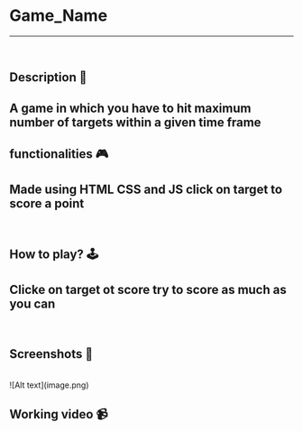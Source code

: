 # **Game_Name** 

---

<br>

## **Description 📃**
A game in which you have to hit maximum number of targets within a given time frame
- 

## **functionalities 🎮**
Made using HTML CSS and JS click on target to score a point
- 
<br>

## **How to play? 🕹️**
Clicke on target ot score try to score as much as you can
- 

<br>

## **Screenshots 📸**

<br>
![Alt text](image.png)
<br>

## **Working video 📹**
<!-- add your working video over here -->
